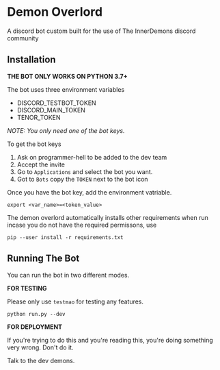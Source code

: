 # Demon Overlord



A discord bot custom built for the use of The InnerDemons discord community 



## Installation

**THE BOT ONLY WORKS ON PYTHON 3.7+**

The bot uses three environment variables

- DISCORD_TESTBOT_TOKEN
- DISCORD_MAIN_TOKEN
- TENOR_TOKEN



*NOTE: You only need one of the bot keys.*

To get the bot keys

1. Ask on programmer-hell to be added to the dev team
2. Accept the invite
3. Go to `Applications` and select the bot you want.
4. Got to `Bots` copy the `TOKEN` next to the bot icon



Once you have the bot key, add the environment vatriable.

`export <var_name>=<token_value>`



The demon overlord automatically installs other requirements when run incase you do not have the required permissons, use 

`pip --user install -r requirements.txt`


## Running The Bot



You can run the bot in two different modes. 

**FOR TESTING**

Please only use `testmao` for testing any features. 

`python run.py --dev`



**FOR DEPLOYMENT** 

If you're trying to do this and you're reading this, you're doing something very wrong. Don't do it.

Talk to the dev demons.

